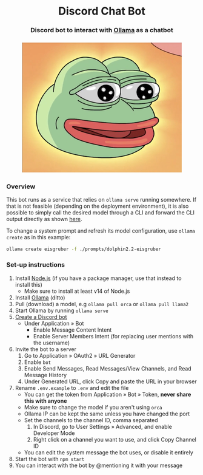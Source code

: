 <div align="center">
    <h1><a href="#"></a>Discord Chat Bot</h1>
    <h3 align="center"><a href="#"></a>Discord bot to interact with <a href="https://github.com/jmorganca/ollama">Ollama</a> as a chatbot</h3>
    <h3><a href="#"></a><img alt="Discord chat with the bot" src="assets/pepe.png" /></h3>
</div>

### Overview

This bot runs as a service that relies on `ollama serve` running somewhere. If that is not feasible (depending on the deployment environment), it is also possible to simply call the desired model through a CLI and forward the CLI output directly as shown [here](https://medium.com/@verma.chandan/mastering-mixtral-8x7b-your-guide-to-ai-magic-with-flask-2c5da9de5d3f).

To change a system prompt and refresh its model configuration, use `ollama create` as in this example:
```bash
ollama create eisgruber -f ./prompts/dolphin2.2-eisgruber
```

### Set-up instructions
1. Install [Node.js](https://nodejs.org) (if you have a package manager, use that instead to install this)
    - Make sure to install at least v14 of Node.js
2. Install [Ollama](https://github.com/jmorganca/ollama) (ditto)
3. Pull (download) a model, e.g `ollama pull orca` or `ollama pull llama2`
4. Start Ollama by running `ollama serve`
5. [Create a Discord bot](https://discord.com/developers/applications)
    - Under Application » Bot
        - Enable Message Content Intent
        - Enable Server Members Intent (for replacing user mentions with the username)
6. Invite the bot to a server
    1. Go to Application » OAuth2 » URL Generator
    2. Enable `bot`
    3. Enable Send Messages, Read Messages/View Channels, and Read Message History
    4. Under Generated URL, click Copy and paste the URL in your browser
7. Rename `.env.example` to `.env` and edit the file
    - You can get the token from Application » Bot » Token, **never share this with anyone**
    - Make sure to change the model if you aren't using `orca`
    - Ollama IP can be kept the same unless you have changed the port
    - Set the channels to the channel ID, comma separated
        1. In Discord, go to User Settings » Advanced, and enable Developer Mode
        2. Right click on a channel you want to use, and click Copy Channel ID
    - You can edit the system message the bot uses, or disable it entirely
8. Start the bot with `npm start`
9. You can interact with the bot by @mentioning it with your message
